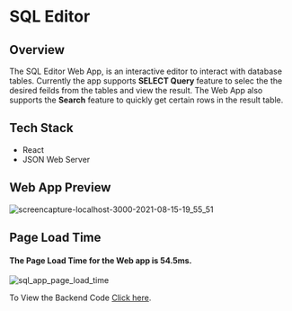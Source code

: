 # SQL Editor 

## Overview
The SQL Editor Web App, is an interactive editor to interact with database tables. Currently the app supports **SELECT Query** feature to selec the the desired feilds from the tables and view the result.
The Web App also supports the **Search** feature to quickly get certain rows in the result table.

## Tech Stack
- React
- JSON Web Server

## Web App Preview
![screencapture-localhost-3000-2021-08-15-19_55_51](https://user-images.githubusercontent.com/31568159/129481981-da2f3603-b7fc-4613-bc7a-6b1cdd024382.png)

## Page Load Time 
#### The Page Load Time for the Web app is 54.5ms.


![sql_app_page_load_time](https://user-images.githubusercontent.com/31568159/129482048-2e2fa856-52f2-4128-852c-24f22bfd4e4e.png)


 To View the Backend Code [Click here](https://github.com/neilchauhan2/sql-editor-server.git).

